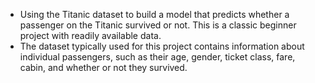 - Using the Titanic dataset to build a model that predicts whether a
passenger on the Titanic survived or not. This is a classic beginner
project with readily available data.
- The dataset typically used for this project contains information
about individual passengers, such as their age, gender, ticket
class, fare, cabin, and whether or not they survived.
